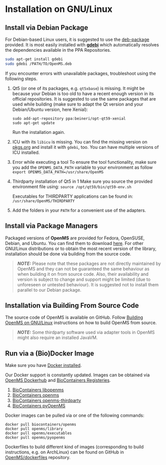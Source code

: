 Installation on GNU/Linux
=========================

## Install via Debian Package

For Debian-based Linux users, it is suggested to  use the [deb-package](https://abibuilder.informatik.uni-tuebingen.de/archive/openms/OpenMSInstaller/release/latest/) provided. It is most easily installed with **[gdebi](https://launchpad.net/gdebi)**
which automatically resolves the dependencies available in the PPA Repositories.

```bash
sudo apt-get install gdebi
sudo gdebi /PATH/TO/OpenMS.deb
```
If you encounter errors with unavailable packages, troubleshoot using the following steps.

1. Qt5 (or one of its packages, e.g. `qt5xbase`) is missing.
   It might be because your Debian is too old to have a recent enough version in its official repositories. It is
   suggested to use the same packages that are used while building (make sure to adapt the Qt version and your
   Debian/Ubuntu version, here Xenial):
   ```
   sudo add-apt-repository ppa:beineri/opt-qt59-xenial
   sudo apt-get update
   ```
   Run the installation again.
2. ICU with its `libicu` is missing.
   You can find the missing version on [pkgs.org](https://pkgs.org) and install it with `gdebi`, too. You can have
   multiple versions of ICU installed.
3. Error while executing a tool
   To ensure the tool functionality, make sure you add the `OPENMS_DATA_PATH` variable to your environment as follow
   `export OPENMS_DATA_PATH=/usr/share/OpenMS`
4. Thirdparty installation of Qt5 in 1
   Make sure you source the provided environment file using:
   `source /opt/qt59/bin/qt59-env.sh`

   Executables for THIRDPARTY applications can be found in:
   `/usr/share/OpenMS/THIRDPARTY`
5. Add the folders in your `PATH` for a convenient use of the adapters.

## Install via Package Managers

Packaged versions of **OpenMS** are provided for Fedora, OpenSUSE, Debian, and Ubuntu. You can find them to download
[here](https://pkgs.org/download/openms). For other GNU/Linux distributions or to obtain the most recent version of the
library, installation should be done via building from the source code.

> **_NOTE:_**  Please note that these packages are not directly maintained by OpenMS and they  can not be guaranteed the
same behaviour as when building it on from source code. Also, their availability and version is subject to change and
support might be limited (due to unforeseen or untested behaviour). It is suggested not to install them parallel to our
Debian package.

## Installation via Building From Source Code

The source code of OpenMS is available on GitHub. Follow [Building OpenMS on GNU/Linux](https://abibuilder.informatik.uni-tuebingen.de/archive/openms/Documentation/nightly/html/install_linux.html) instructions on how to build OpenMS from source.

> **_NOTE:_** Some thirdparty software used via adapter tools in OpenMS might also require an installed JavaVM.

## Run via a (Bio)Docker Image

Make sure you have [Docker installed](https://docs.docker.com/engine/install/).

Our Docker support is constantly updated. Images can be obtained via [OpenMS Dockerhub](https://hub.docker.com/u/openms)
and [BioContainers Registeries](https://biocontainers.pro/registry).

1. [BioContainers libopenms](https://biocontainers.pro/tools/libopenms)
2. [BioContainers openms](https://biocontainers.pro/tools/openms)
3. [BioContainers openms-thirdparty](https://biocontainers.pro/tools/openms-thirdparty)
4. [BioContainers pyOpenMS](https://biocontainers.pro/tools/pyopenms)

Docker images can be pulled via or one of the following commands:

```
docker pull biocontainers/openms
docker pull openms/library
docker pull openms/executables
docker pull openms/pyopenms
```

Dockerfiles to build different kind of images (corresponding to build instructions, e.g. on ArchLinux) can be found on
GitHub in [OpenMS/dockerfiles](https://github.com/OpenMS/dockerfiles) repository.
